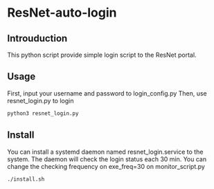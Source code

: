# ResNet-auto-login

## Introuduction
This python script provide simple login script to the ResNet portal.

## Usage
First, input your username and password to login_config.py
Then, use resnet_login.py to login
```bash
python3 resnet_login.py
```



## Install
You can install a systemd daemon named resnet_login.service to the system. The daemon will check the login status each 30 min. You can change the checking frequency on exe_freq=30 on monitor_script.py
```bash
./install.sh
```


